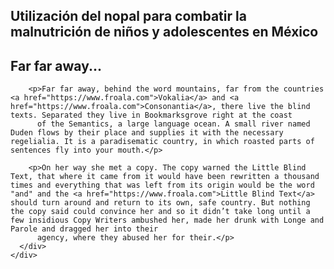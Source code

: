 <section class="fdb-block">
  <div class="container">
    <div class="row justify-content-center">
      <div class="col col-md-8 text-center">
        <h1>Utilización del nopal para combatir la malnutrición de niños y adolescentes en México</h1>
      </div>
    </div>
  </div>
</section>
<section class="fdb-block">
  <div class="container">
    <div class="row">
      <div class="col text-left">
        <h2>Far far away...</h2>

        <p>Far far away, behind the word mountains, far from the countries <a href="https://www.froala.com">Vokalia</a> and <a href="https://www.froala.com">Consonantia</a>, there live the blind texts. Separated they live in Bookmarksgrove right at the coast
          of the Semantics, a large language ocean. A small river named Duden flows by their place and supplies it with the necessary regelialia. It is a paradisematic country, in which roasted parts of sentences fly into your mouth.</p>

        <p>On her way she met a copy. The copy warned the Little Blind Text, that where it came from it would have been rewritten a thousand times and everything that was left from its origin would be the word "and" and the <a href="https://www.froala.com">Little Blind Text</a>          should turn around and return to its own, safe country. But nothing the copy said could convince her and so it didn’t take long until a few insidious Copy Writers ambushed her, made her drunk with Longe and Parole and dragged her into their
          agency, where they abused her for their.</p>
      </div>
    </div>
  </div>
</section>
